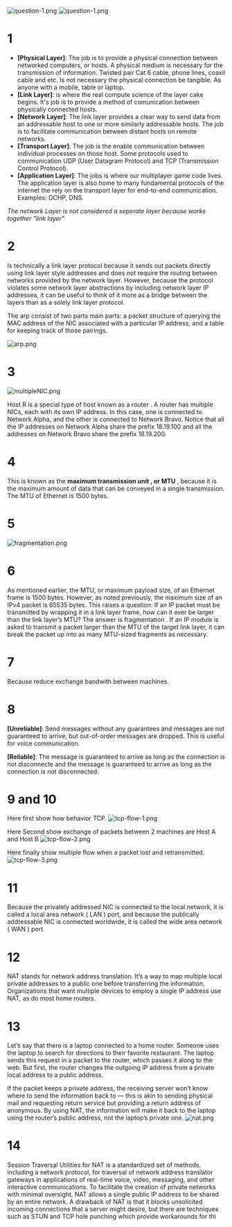 ﻿![question-1.png](question-1.png)
![question-1.png](question-2.png)

# 1

  - **[Physical Layer]**: The job is to provide a physical connection between networked computers, or hosts. A physical medium is necessary for the transmission of information. Twisted pair Cat 6 cable, phone lines, coaxil cable and etc. Is not necessary the physical connection be tangible. As anyone with a mobile, table or laptop.
  - **[Link Layer]**:  is where the real compute science of the layer cake begins. It's job is to provide a method of comunication between physically connected hosts.
  - **[Network Layer]**: The link layer provides a clear way to send data from an addressable host to one or more
    similarly addressable hosts. The job is to facilitate communication between distant hosts on remote
    networks.
  - **[Transport Layer]**:  The job is the enable communication between individual processes on those host. Some protocols used to communication UDP (User Datagram Protocol) and TCP (Transmission Control Protocol).
  - **[Application Layer]**: The jobs is where our multiplayer game code lives. The application layer is also home to many fundamental protocols of the internet the rely on the transport layer for end-to-end communication. Examples: DCHP, DNS.

  *The network Layer is not considered a seperate layer because works together "link layer"*
  

# 2
Is technically a link layer protocol because it sends out packets directly using 
link layer style addresses and does not require the routing between networks
provided by the network layer. However, because the protocol violates some
network layer abstractions by including network layer IP addresses, it can be useful
to think of it more as a bridge between the layers than as a solely link layer protocol.

The arp consist of two parts main parts: a packet structure of querying the MAC address of the NIC associated with a particular IP address, and a table for keeping track of those pairings.

![arp.png](arp.png)
 
# 3
![multipleNIC.png](multipleNIC.png)

Host R is a special type of host known as a router . A router has multiple NICs, each with its
own IP address. In this case, one is connected to Network Alpha, and the other is connected
to Network Bravo. Notice that all the IP addresses on Network Alpha share the prefix 18.19.100
and all the addresses on Network Bravo share the prefix 18.19.200.

# 4
This is known as the **maximum transmission unit , or MTU** , because it is the maximum amount
of data that can be conveyed in a single transmission. The MTU of Ethernet is 1500 bytes.


# 5
![fragmentation.png](fragmentation.png)

# 6
As mentioned earlier, the MTU, or maximum payload size, of an Ethernet frame is 1500 bytes.
However, as noted previously, the maximum size of an IPv4 packet is 65535 bytes. This raises
a question: If an IP packet must be transmitted by wrapping it in a link layer frame, how can it
ever be larger than the link layer’s MTU? The answer is fragmentation . If an IP module is asked
to transmit a packet larger than the MTU of the target link layer, it can break the packet up into
as many MTU-sized fragments as necessary.

# 7
  Because reduce exchange bandwith between machines.

# 8
**[Unreliable]**: Send messages without any guarantees and messages are not guaranteed to arrive, but out-of-order
messages are dropped. This is useful for voice communication.

**[Reliable]**: The message is guaranteed to arrive as long as the connection is not disconnecte and the message is guaranteed to arrive as long as the connection is not disconnected.


# 9 and 10
Here first show how behavior TCP.
![tcp-flow-1.png](tcp-flow-1.png)

Here Second show exchange of packets between 2 machines are Host A and Host B
![tcp-flow-2.png](tcp-flow-2.png)

Here finally show multiple flow when a packet lost and retransmitted.
![tcp-flow-3.png](tcp-flow-3.png)


# 11
Because the privately addressed NIC is connected to the local network, it is called a local area network ( LAN ) port, and because the publically
addressable NIC is connected worldwide, it is called the wide area network ( WAN ) port.

# 12
NAT stands for network address translation. It’s a way to map multiple local private addresses to a public one before transferring the information. Organizations that want multiple devices to employ a single IP address use NAT, as do most home routers.

# 13
Let’s say that there is a laptop connected to a home router. Someone uses the laptop to search for directions to their favorite restaurant. The laptop sends this request in a packet to the router, which passes it along to the web. But first, the router changes the outgoing IP address from a private local address to a public address.

If the packet keeps a private address, the receiving server won’t know where to send the information back to — this is akin to sending physical mail and requesting return service but providing a return address of anonymous. By using NAT, the information will make it back to the laptop using the router’s public address, not the laptop’s private one.
![nat.png](nat.png)

# 14
Session Traversal Utilities for NAT is a standardized set of methods, including a network protocol, for traversal of network address translator gateways in applications of real-time voice, video, messaging, and other interactive communications.
To facilitate the creation of private networks with minimal oversight, NAT allows a single public
IP address to be shared by an entire network. A drawback of NAT is that it blocks unsolicited
incoming connections that a server might desire, but there are techniques such as STUN and
TCP hole punching which provide workarounds for thi